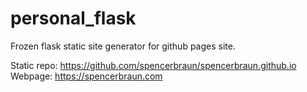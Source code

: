 # personal_flask

Frozen flask static site generator for github pages site.

Static repo: https://github.com/spencerbraun/spencerbraun.github.io
Webpage: https://spencerbraun.com
